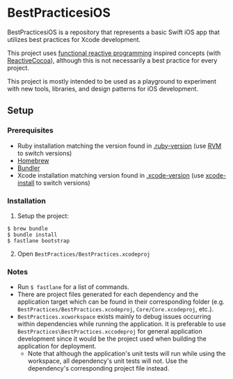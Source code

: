# BestPracticesiOS

BestPracticesiOS is a repository that represents a basic Swift iOS app that utilizes best practices for Xcode development.

This project uses [functional reactive programming](https://en.wikipedia.org/wiki/Functional_reactive_programming) inspired concepts (with [ReactiveCocoa](https://github.com/ReactiveCocoa/ReactiveCocoa)), although this is not necessarily a best practice for every project.

This project is mostly intended to be used as a playground to experiment with new tools, libraries, and design patterns for iOS development.

## Setup

### Prerequisites

- Ruby installation matching the version found in [.ruby-version](.ruby-version) (use [RVM](https://rvm.io/rvm/basics) to switch versions)
- [Homebrew](https://brew.sh)
- [Bundler](https://bundler.io)
- Xcode installation matching version found in [.xcode-version](.xcode-version) (use [xcode-install](https://github.com/KrauseFx/xcode-install) to switch versions)

### Installation

1. Setup the project:
```
$ brew bundle
$ bundle install
$ fastlane bootstrap
```
2. Open `BestPractices/BestPractices.xcodeproj`

### Notes

- Run `$ fastlane` for a list of commands.
- There are project files generated for each dependency and the application target which can be found in their corresponding folder (e.g. `BestPractices/BestPractices.xcodeproj`, `Core/Core.xcodeproj`, etc.).
- `BestPractices.xcworkspace` exists mainly to debug issues occurring within dependencies while running the application. It is preferable to use `BestPractices\BestPractices.xccodeproj` for general application development since it would be the project used when building the application for deployment. 
    - Note that although the application's unit tests will run while using the workspace, all dependency's unit tests will not. Use the dependency's corresponding project file instead.
